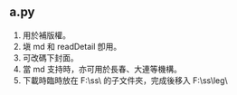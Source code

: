 ## a.py
1. 用於補版權。
2. 塡 md 和 readDetail 卽用。
3. 可改碼下封面。
4. 當 md 支持時，亦可用於長春、大連等機構。
5. 下載時臨時放在 F:\\ss\\ 的子文件夾，完成後移入 F:\\ss\\leg\\
